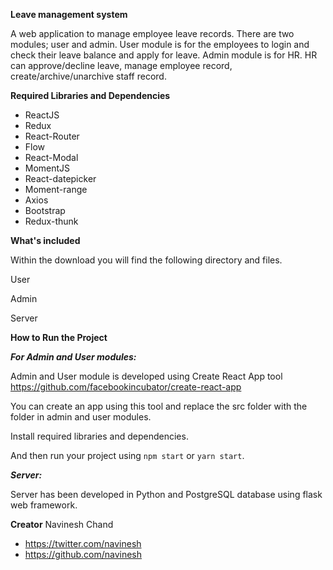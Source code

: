 **Leave management system**

A web application to manage employee leave records. There are two modules; user and admin. User module is for the employees to login and check their leave balance and apply for leave. Admin module is for HR. HR can approve/decline leave, manage employee record, create/archive/unarchive staff record. 

**Required Libraries and Dependencies**

* ReactJS
* Redux
* React-Router
* Flow
* React-Modal
* MomentJS
* React-datepicker
* Moment-range
* Axios
* Bootstrap
* Redux-thunk

**What's included**

Within the download you will find the following directory and files.

User

Admin

Server

**How to Run the Project**

***For Admin and User modules:***

Admin and User module is developed using Create React App tool https://github.com/facebookincubator/create-react-app 

You can create an app using this tool and replace the src folder with the folder in admin and user modules.

Install required libraries and dependencies.

And then run your project using ```npm start``` or ```yarn start```.

***Server:***

Server has been developed in Python and PostgreSQL database using flask web framework.

**Creator**
Navinesh Chand
* https://twitter.com/navinesh
* https://github.com/navinesh
